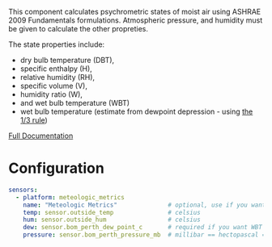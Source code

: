 This component calculates psychrometric states of moist air using ASHRAE 2009 Fundamentals formulations. Atmospheric pressure, and humidity must be given to calculate the other propreties.

The state properties include:

* dry bulb temperature (DBT), 
* specific enthalpy (H), 
* relative humidity (RH), 
* specific volume (V), 
* humidity ratio (W), 
* and wet bulb temperature (WBT)
* wet bulb temperature (estimate from dewpoint depression - using [the 1/3 rule](https://www.theweatherprediction.com/habyhints/170/))

[Full Documentation](https://github.com/danobot/meteologic_metrics)

# Configuration

```yaml
sensors:
  - platform: meteologic_metrics
    name: "Meteologic Metrics"              # optional, use if you want to use mulitple instances
    temp: sensor.outside_temp               # celsius
    hum: sensor.outside_hum                 # celsius
    dew: sensor.bom_perth_dew_point_c       # required if you want WBT estimated with dewpoint depression
    pressure: sensor.bom_perth_pressure_mb  # millibar == hectopascal == pascal * 100
```